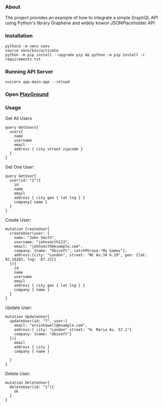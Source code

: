 ### About

The project provides an example of how to integrate a simple GraphQL API using Python's library Graphene and widely knwon JSONPlaceholder API


### Installation

```
python3 -m venv venv
source venv/bin/activate
python -m pip install --upgrade pip && python -m pip install -r requirements.txt
```

### Running API Server

```
uvicorn app.main:app --reload
```

### Open [PlayGround](http://127.0.0.1:8000/graphql)


### Usage

Get All Users
```
query GetUsers{
  users{
    name
    username
    email
    address { city street zipcode }
  }
}
```


Get One User:
```
query GetUser{
  user(id: "2"){
    id
    name
    email
    address { city geo { lat lng } }
    company{ name }
  }
}
```

Create User:
```
mutation CreateUser{
  createUser(user: {
    name: "John Smith",
    username: "johnsmith123",
    email: "johnsmith@example.com",
    company: {name: "Ubisoft", catchPhrase:"My Games"},
    address:{city: "London", street: "NC Av.34 b.19", geo: {lat: 92.18283, lng: -87.22}}
  }){
    id
    name
    username
    email
    address { city geo { lat lng } }
    company { name }
  }
}
```

Update User:
```
mutation UpdateUser{
  updateUser(id: "7", user:{
    email: "ervinhowell@example.com",
    address:{ city: "London" street: "H. Maria Av. 57.1"}
    company: {name: "Ubisoft"}
  }){
    email
    address { city }
    company { name }
    
  }
}
```

Delete User:
```
mutation DeleteUser{
  deleteUser(id: "1"){
    ok
  }
}
```

